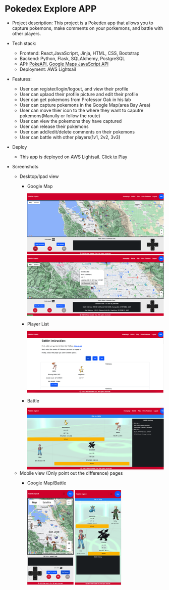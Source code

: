 # Pokedex Explore APP
- Project description: 
This project is a Pokedex app that allows you to capture pokemons, make comments on your porkemons, and battle with other players. 


- Tech stack:
    - Frontend: React,JavaScriprt, Jinja, HTML, CSS, Bootstrap
    - Backend: Python, Flask, SQLAlchemy, PostgreSQL
    - API: [PokeAPI](https://pokeapi.co/), [Google Maps JavaScript API](https://developers.google.com/maps/documentation/javascript)
    - Deployment: AWS Lightsail

- Features: 
    - User can register/login/logout, and view their profile
    - User can uplaod their profile picture and edit their profile
    - User can get pokemons from Professor Oak in his lab
    - User can capture pokemons in the Google Map(area Bay Area)
    - User can move thier icon to the where they want to caputre pokemons(Manully or follow the route)
    - User can view the pokemons they have captured
    - User can release their pokemons
    - User can add/edit/delete comments on their pokemons
    - User can battle with other players(1v1, 2v2, 3v3)
- Deploy
    - This app is deployed on AWS Lightsail. [Click to Play](http://35.89.131.33/)
- Screenshots
    - Desktop/Ipad view
        - Google Map

            <img src="src/screenshots/desktop/mapMarker.png" alt="Map Page" width="600" >
            <img src="src/screenshots/desktop/mapCapPoke.png" alt="Map Page" width="600" >
        - Player List

            <img src="src/screenshots/desktop/playerList.png" alt="Player List Page" width="600" > 
        - Battle 

            <img src="src/screenshots/desktop/battle.png" alt="Battle Page" width="600" >
    - Mobile view (Only point out the difference) pages
        - Google Map/Battle

            <img src="src/screenshots/mobile/mapMarker.png" alt="Map Page" height="300" >
            <img src="src/screenshots/mobile/battle.png" alt="Map Page" height="300" >


